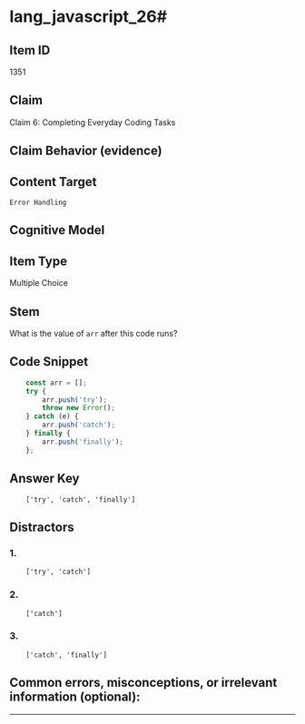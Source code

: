 # lang_javascript_26#

## Item ID
1351

## Claim
Claim 6: Completing Everyday Coding Tasks

## Claim Behavior (evidence)


## Content Target
`Error Handling`

## Cognitive Model


## Item Type
Multiple Choice

## Stem
What is the value of ```arr``` after this code runs?

## Code Snippet

```javascript
    const arr = [];
    try {
        arr.push('try');
        throw new Error();
    } catch (e) {
        arr.push('catch');
    } finally {
        arr.push('finally');
    };
```

## Answer Key

```
    ['try', 'catch', 'finally']
```

## Distractors

### 1.
```
    ['try', 'catch']
```

### 2.

```
    ['catch']
```

### 3.
```
    ['catch', 'finally']	
```

## Common errors, misconceptions, or irrelevant information (optional):


---

